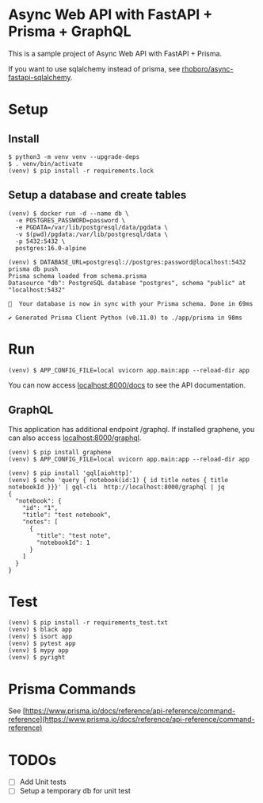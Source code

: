 # Async Web API with FastAPI + Prisma + GraphQL

This is a sample project of Async Web API with FastAPI + Prisma.

If you want to use sqlalchemy instead of prisma, see [rhoboro/async-fastapi-sqlalchemy](https://github.com/rhoboro/async-fastapi-sqlalchemy).

# Setup

## Install

```shell
$ python3 -m venv venv --upgrade-deps
$ . venv/bin/activate
(venv) $ pip install -r requirements.lock
```

## Setup a database and create tables

```shell
(venv) $ docker run -d --name db \
  -e POSTGRES_PASSWORD=password \
  -e PGDATA=/var/lib/postgresql/data/pgdata \
  -v $(pwd)/pgdata:/var/lib/postgresql/data \
  -p 5432:5432 \
  postgres:16.0-alpine

(venv) $ DATABASE_URL=postgresql://postgres:password@localhost:5432 prisma db push
Prisma schema loaded from schema.prisma
Datasource "db": PostgreSQL database "postgres", schema "public" at "localhost:5432"

🚀  Your database is now in sync with your Prisma schema. Done in 69ms

✔ Generated Prisma Client Python (v0.11.0) to ./app/prisma in 98ms
```

# Run

```shell
(venv) $ APP_CONFIG_FILE=local uvicorn app.main:app --reload-dir app
```

You can now access [localhost:8000/docs](http://localhost:8000/docs) to see the API documentation.

## GraphQL

This application has additional endpoint /graphql.
If installed graphene, you can also access [localhost:8000/graphql](localhost:8000/graphql).

```shell
(venv) $ pip install graphene
(venv) $ APP_CONFIG_FILE=local uvicorn app.main:app --reload-dir app
```

```shell
(venv) $ pip install 'gql[aiohttp]'
(venv) $ echo 'query { notebook(id:1) { id title notes { title notebookId }}}' | gql-cli  http://localhost:8000/graphql | jq
{
  "notebook": {
    "id": "1",
    "title": "test notebook",
    "notes": [
      {
        "title": "test note",
        "notebookId": 1
      }
    ]
  }
}
```


# Test

```shell
(venv) $ pip install -r requirements_test.txt
(venv) $ black app
(venv) $ isort app
(venv) $ pytest app
(venv) $ mypy app
(venv) $ pyright
```

# Prisma Commands

See [https://www.prisma.io/docs/reference/api-reference/command-reference](https://www.prisma.io/docs/reference/api-reference/command-reference)

# TODOs

- [ ] Add Unit tests
- [ ] Setup a temporary db for unit test
